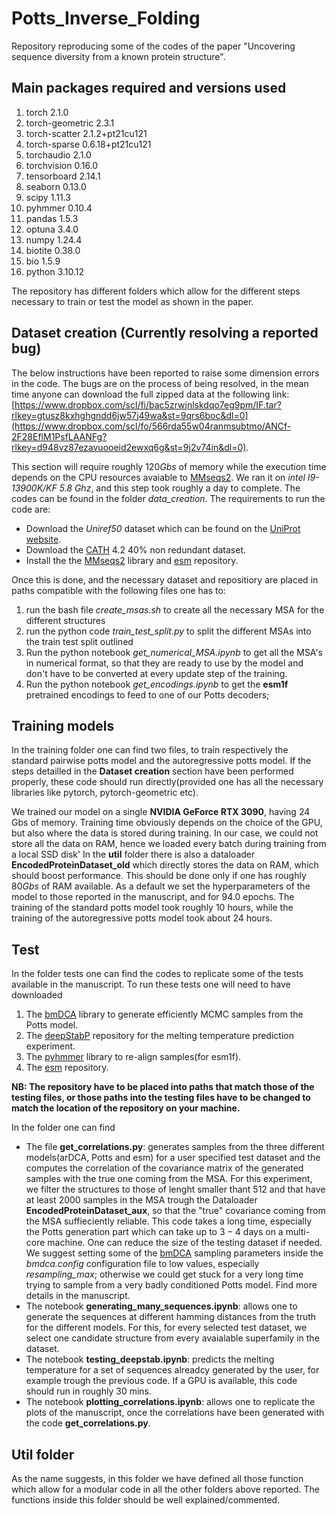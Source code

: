 # Potts_Inverse_Folding
Repository reproducing some of the codes of the paper "Uncovering sequence diversity from a known protein structure".
## Main packages required and versions used
1. torch                     2.1.0
2. torch-geometric           2.3.1
3. torch-scatter             2.1.2+pt21cu121
4. torch-sparse              0.6.18+pt21cu121
5. torchaudio                2.1.0
6. torchvision               0.16.0
7. tensorboard               2.14.1
8. seaborn                   0.13.0
9. scipy                     1.11.3
10. pyhmmer                   0.10.4
11. pandas                    1.5.3
12. optuna                    3.4.0
13. numpy                     1.24.4
14. biotite                   0.38.0
15. bio                       1.5.9
16. python                    3.10.12


The repository has different folders which allow for the different steps necessary to train or test the model as shown in the paper.
## Dataset creation (Currently resolving a reported bug)

The below instructions have been reported to raise some dimension errors in the code. The bugs are on the process of being resolved, in the mean time anyone can download the full zipped data at the following link: [https://www.dropbox.com/scl/fi/bac5zrwjnlskdqo7eg9pm/IF.tar?rlkey=gtusz8kxhghgndd6jw57j49wa&st=9qrs6boc&dl=0](https://www.dropbox.com/scl/fo/566rda55w04ranmsubtmo/ANCf-2F28EflM1PsfLAANFg?rlkey=d948vz87ezavuooeid2ewxq6g&st=9j2v74in&dl=0).

This section will require roughly $120Gbs$ of memory while the execution time depends on the CPU resources avaiable to [MMseqs2](https://github.com/soedinglab/MMseqs2). We ran it on _intel I9-13900K/KF 5.8 Ghz_, and this step took roughly a day to complete. The codes can be found in the folder *data_creation*. The requirements to run the code are:
- Download the _Uniref50_ dataset which can be found on the [UniProt website](https://www.uniprot.org/help/downloads).
- Download the [CATH](http://download.cathdb.info/cath/releases/latest-release/non-redundant-data-sets/) 4.2 40% non redundant dataset. 
- Install the the [MMseqs2](https://github.com/soedinglab/MMseqs2) library and [esm](https://github.com/facebookresearch/esm) repository.

Once this is done, and the necessary dataset and repositiory are placed in paths compatible with the following files one has to:
1. run the bash file _create_msas.sh_ to create all the necessary MSA for the different structures
2. run the python code _train_test_split.py_ to split the different MSAs into the train test split outlined
3. Run the python notebook _get_numerical_MSA.ipynb_ to get all the MSA's in numerical format, so that they are ready to use by the model and don't have to be converted at every update step of the training. 
4. Run the python notebook _get_encodings.ipynb_ to get the **esm1f** pretrained encodings to feed to one of our Potts decoders; 

## Training models

In the training folder one can find two files, to train respectively the standard pairwise potts model and the autoregressive potts model. If the steps detailled in the **Dataset creation** section have been performed properly, these code should run directly(provided one has all the necessary libraries like pytorch, pytorch-geometric etc).

We trained our model on a single **NVIDIA GeForce RTX 3090**, having $24$ Gbs of memory. Training time obviously depends on the choice of the GPU, but also where the data is stored during training. In our case, we could not store all the data on RAM, hence we loaded every batch during training from a local SSD disk' In the **util** folder there is also a dataloader **EncodedProteinDataset_old** which directly stores the data on RAM, which should boost performance. This should be done only if one has roughly $80Gbs$ of RAM available. As a default we set the hyperparameters of the model to those reported in the manuscript, and for $94.0$ epochs. The training of the standard potts model took roughly $10$ hours, while the training of the autoregressive potts model took about $24$ hours.

## Test

In the folder tests one can find the codes to replicate some of the tests available in the manuscript. To run these tests one will need to have downloaded

1. The [bmDCA](https://github.com/ranganathanlab/bmdca) library to generate efficiently MCMC samples from the Potts model.
2. The [deepStabP](https://github.com/CSBiology/deepStabP) repository for the melting temperature prediction experiment.
3. The [pyhmmer](https://pypi.org/project/pyhmmer/) library to re-align samples(for esm1f).
4. The [esm](https://github.com/facebookresearch/esm) repository.

**NB: The repository have to be placed into paths that match those of the testing files, or those paths into the testing files have to be changed to match the location of the repository on your machine.**

In the folder one can find
 - The file **get_correlations.py**: generates samples from the three different models(arDCA, Potts and esm) for a user specified test dataset and the computes the correlation of the covariance matrix of the generated samples with the true one coming from the MSA. For this experiment, we filter the structures to those of lenght smaller thant $512$ and that have at least $2000$ samples in the MSA trough the Dataloader **EncodedProteinDataset_aux**, so that the "true" covariance coming from the MSA suffieciently reliable. This code takes a long time, especially the Potts generation part which can take up to $3-4$ days on a multi-core machine. One can reduce the size of the testing dataset if needed. We suggest setting some of the [bmDCA](https://github.com/ranganathanlab/bmdca) sampling parameters inside the *bmdca.config* configuration file to low values, especially _resampling_max_; otherwise we could get stuck for a very long time trying to sample from a very badly conditioned Potts model. Find more details in the manuscript.
 - The notebook **generating_many_sequences.ipynb**: allows one to generate the sequences at different hamming distances from the truth for the different models. For this, for every selected test dataset, we select one candidate structure from every avaialable superfamily in the dataset. 
 - The notebook **testing_deepstab.ipynb**: predicts the melting temperature for a set of sequences alreadcy generated by the user, for example trough the previous code. If a GPU is available, this code should run in roughly $30$ mins. 
 - The notebook **plotting_correlations.ipynb**: allows one to replicate the plots of the manuscript, once the correlations have been generated with the code **get_correlations.py**.

 ## Util folder

 As the name suggests, in this folder we have defined all those function which allow for a modular code in all the other folders above reported. The functions inside this folder should be well explained/commented. 
